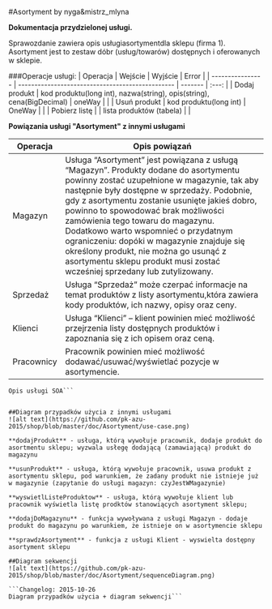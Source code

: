 #Asortyment 
by nyga&mistrz_mlyna

**Dokumentacja przydzielonej usługi.**
 
Sprawozdanie zawiera opis usługi​asortyment​dla sklepu (firma 1). Asortyment jest to zestaw dóbr (usług/towarów) dostępnych i oferowanych w sklepie. 

###Operacje usługi:
| Operacja           | Wejście                                          | Wyjście   | Error |
| ---------------- | ------------------------------------------------ | -------   | :---: |
| Dodaj produkt | kod produktu(long int), nazwa(string), opis(string), cena(BigDecimal) | oneWay     |       |
| Usuń  produkt | kod produktu(long int) | OneWay    | |
| Pobierz listę  |  | lista produktów (tabela)    |       |

**Powiązania usługi "Asortyment" z innymi usługami**

| Operacja           | Opis powiązań |
| ---------------- | ------------------------------------------------ |
| Magazyn | Usługa “Asortyment” jest powiązana z usługą “Magazyn”. Produkty dodane do asortymentu powinny zostać uzupełnione w magazynie, tak aby następnie były dostępne w sprzedaży. Podobnie, gdy z asortymentu zostanie usunięte jakieś dobro, powinno to spowodować brak możliwości zamówienia tego towaru do magazynu. Dodatkowo warto wspomnieć o przydatnym ograniczeniu: dopóki w magazynie znajduje się określony produkt, nie można go usunąć z asortymentu sklepu produkt musi zostać wcześniej sprzedany lub zutylizowany.  |
| Sprzedaż | Usługa “Sprzedaż” może czerpać informacje na temat produktów z listy asortymentu,która zawiera kody produktów, ich nazwy, opisy oraz ceny. |
| Klienci | Usługa “Klienci” – klient powinien mieć możliwość przejrzenia listy dostępnych produktów i zapoznania się z ich opisem oraz ceną. |
|Pracownicy| Pracownik powinien mieć możliwość dodawać/usuwać/wyświetlać pozycje w asortymencie.  |

```Changelog: 2015-10-20
Opis usługi SOA```


##Diagram przypadków użycia z innymi usługami
![alt text](https://github.com/pk-azu-2015/shop/blob/master/doc/Asortyment/use-case.png)

**dodajProdukt** - usługa, którą wywołuje pracownik, dodaje produkt do asortmentu sklepu; wyzwala usłegę dodającą (zamawiającą) produkt do magazynu

**usunProdukt** - usługa, którą wywołuje pracownik, usuwa produkt z asortymentu sklepu, pod warunkiem, że zadany produkt nie istnieje już w magazynie (zapytanie do usługi magazyn: czyJestWMagazynie)

**wyswietlListeProduktow** - usługa, którą wywołuje klient lub pracownik wyświetla listę prodktów stanowiących asortyment sklepu; 

**dodajDoMagazynu** - funkcja wywoływana z usługi Magazyn - dodaje produkt do magazynu po warunkiem, że istnieje on w asortymencie sklepu

**sprawdzAsortyment** - funkcja z usługi Klient - wyswielta dostępny asortyment sklepu

##Diagram sekwencji
![alt text](https://github.com/pk-azu-2015/shop/blob/master/doc/Asortyment/sequenceDiagram.png)

```Changelog: 2015-10-26
Diagram przypadków użycia + diagram sekwencji```

